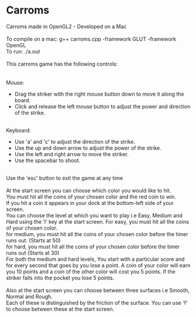 # Carroms
Carroms made in OpenGL2 - Developed on a Mac<br>
<br>
To compile on a mac: g++ carroms.cpp  -framework GLUT -framework OpenGL<br>
To run: ./a.out<br>
<br>
This carroms game has the following controls:<br>
<br>
<br>
Mouse:<br>
<ul>
	<li>Drag the striker with the right mouse button down to move it along the board.</li>
	<li>Click and release the left mouse button to adjust the power and direction of the strike.</li>
</ul>
<br>
Keyboard:<br>
<ul>
	<li>Use 'a' and 'c' to adjust the direction of the strike.</li>
	<li>Use the up and down arrow to adjust the power of the strike.</li>
	<li>Use the left and right arrow to move the striker.</li>
	<li>Use the spacebar to shoot. </li>
</ul>
<br>
Use the 'esc' button to exit the game at any time<br>
<br>
At the start screen you can choose which color you would like to hit.<br>
You must hit all the coins of your chosen color and the red coin to win.<br>
If you hit a coin it appears in your dock at the bottom-left side of your screen.<br>
You can choose the level at which you want to play i.e Easy, Medium and Hard using the 'l' key at the start screen.
For easy, you must hit all the coins of your chosen color.<br>
for medium, you must hit all the coins of your chosen color before the timer runs out. (Starts at 50)<br>
for hard, you must hit all the coins of your chosen color before the timer runs out (Starts at 30)<br>
For both the medium and hard levels, You start with a particular score and for every second that goes by you lose a point. A coin of your color will earn you 10 points and a coin of the other color will cost you 5 points. If the striker falls into the pocket you lose 5 points.<br>
<br>
Also at the start screen you can choose between three surfaces i.e Smooth, Normal and Rough. <br>
Each of these is distinguished by the friction of the surface. You can use 'f' to choose between these at the start screen.<br>

